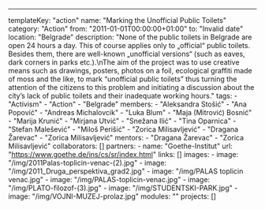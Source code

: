 ---
  templateKey: "action"
  name: "Marking the Unofficial Public Toilets"
  category: "Action"
  from: "2011-01-01T00:00:00+01:00"
  to: "Invalid date"
  location: "Belgrade"
  description: "None of the public toilets in Belgrade are open 24 hours a day. This of course applies only to „official“ public toilets. Besides them, there are well-known „unofficial versions“ (such as eaves, dark corners in parks etc.).\nThe aim of the project was to use creative means such as drawings, posters, photos on a foil, ecological graffiti made of moss and the like, to mark “unofficial public toilets” thus turning the attention of the citizens to this problem and initiating a discussion about the city’s lack of public toilets and their inadequate working hours."
  tags: 
    - "Activism"
    - "Action"
    - "Belgrade"
  members: 
    - "Aleksandra Stošić"
    - "Ana Popović"
    - "Andreas Michalovcik"
    - "Luka Blum"
    - "Maja (Mitrović) Bosnić"
    - "Marija Krunić"
    - "Mirjana Utvić"
    - "Snežana Ilić"
    - "Tina Oparnica"
    - "Stefan Malešević"
    - "Miloš Perišić"
    - "Zorica Milisavljević"
    - "Dragana Žarevac"
    - "Zorica Milisavljević"
  mentors: 
    - "Dragana Žarevac"
    - "Zorica Milisavljević"
  collaborators: []
  partners: 
    - 
      name: "Goethe-Institut"
      url: "https://www.goethe.de/ins/cs/sr/index.html"
  links: []
  images: 
    - 
      image: "/img/2011Palas-toplicin-venac-(2).jpg"
    - 
      image: "/img/2011_Druga_perspektiva_grad2.jpg"
    - 
      image: "/img/PALAS toplicin venac.jpg"
    - 
      image: "/img/PALAS-toplicin-venac.jpg"
    - 
      image: "/img/PLATO-filozof-(3).jpg"
    - 
      image: "/img/STUDENTSKI-PARK.jpg"
    - 
      image: "/img/VOJNI-MUZEJ-prolaz.jpg"
  modules: ""
  projects: []
